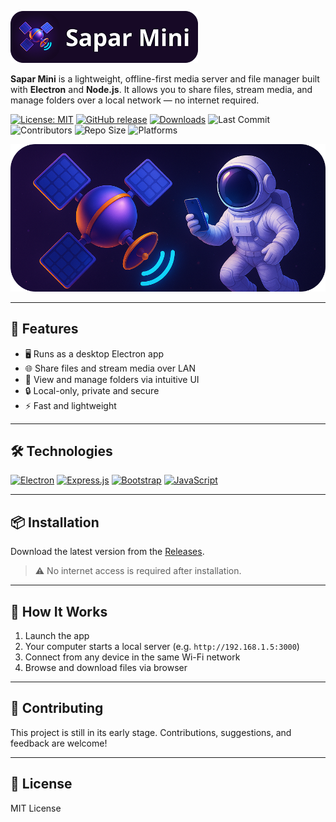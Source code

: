 ![Logo](public/promo-badge.png)
<br>

**Sapar Mini** is a lightweight, offline-first media server and file manager built with **Electron** and **Node.js**. It allows you to share files, stream media, and manage folders over a local network — no internet required.

[![License: MIT](https://img.shields.io/badge/License-MIT-yellow.svg)](LICENSE)
[![GitHub release](https://img.shields.io/github/v/release/DreamerView/sapar)](https://github.com/DreamerView/sapar/releases)
[![Downloads](https://img.shields.io/github/downloads/DreamerView/sapar/total)](https://github.com/DreamerView/sapar/releases)
![Last Commit](https://img.shields.io/github/last-commit/DreamerView/sapar)
![Contributors](https://img.shields.io/github/contributors/DreamerView/sapar)
![Repo Size](https://img.shields.io/github/repo-size/DreamerView/sapar)
![Platforms](https://img.shields.io/badge/platforms-Windows%20%7C%20macOS%20%7C%20Linux-blue)

![Promo](public/promo.png)

---

## 🚀 Features

- 🖥️ Runs as a desktop Electron app
- 🌐 Share files and stream media over LAN
- 📁 View and manage folders via intuitive UI
- 🔒 Local-only, private and secure
- ⚡ Fast and lightweight

---

## 🛠 Technologies

[![Electron](https://img.shields.io/badge/Electron-2E2AB0?logo=electron&logoColor=47848F&style=for-the-badge)](https://www.electronjs.org/)
[![Express.js](https://img.shields.io/badge/Express.js-2E2AB0?logo=express&logoColor=white&style=for-the-badge)](https://expressjs.com/)
[![Bootstrap](https://img.shields.io/badge/Bootstrap-2E2AB0?logo=bootstrap&logoColor=7952B3&style=for-the-badge)](https://getbootstrap.com/)
[![JavaScript](https://img.shields.io/badge/JavaScript_ES6%2B-2E2AB0?logo=javascript&logoColor=F7DF1E&style=for-the-badge)](https://developer.mozilla.org/en-US/docs/Web/JavaScript)

---

## 📦 Installation

Download the latest version from the [Releases](https://github.com/DreamerView/sapar/releases/latest).

> ⚠️ No internet access is required after installation.

---

## 📡 How It Works

1. Launch the app
2. Your computer starts a local server (e.g. `http://192.168.1.5:3000`)
3. Connect from any device in the same Wi-Fi network
4. Browse and download files via browser

---

## 🤝 Contributing

This project is still in its early stage. Contributions, suggestions, and feedback are welcome!

---

## 📃 License

MIT License
